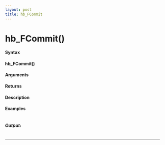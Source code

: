 ```yaml
---
layout: post
title: hb_FCommit
---
```


# hb_FCommit()


#### Syntax

#### hb_FCommit()

#### Arguments

#### Returns

#### Description

#### Examples

```

```

##### Output:

```

```

---